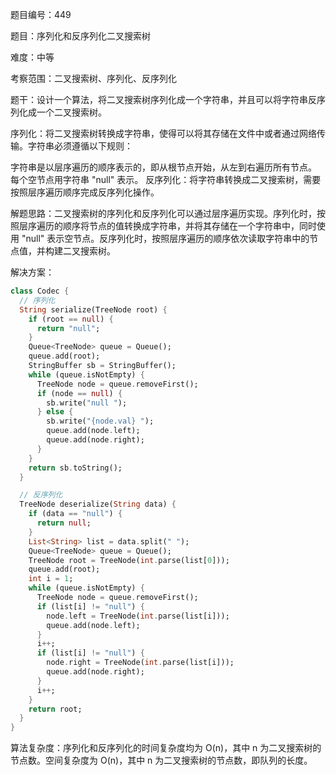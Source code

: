 题目编号：449

题目：序列化和反序列化二叉搜索树

难度：中等

考察范围：二叉搜索树、序列化、反序列化

题干：设计一个算法，将二叉搜索树序列化成一个字符串，并且可以将字符串反序列化成一个二叉搜索树。

序列化：将二叉搜索树转换成字符串，使得可以将其存储在文件中或者通过网络传输。字符串必须遵循以下规则：

字符串是以层序遍历的顺序表示的，即从根节点开始，从左到右遍历所有节点。
每个空节点用字符串 "null" 表示。
反序列化：将字符串转换成二叉搜索树，需要按照层序遍历顺序完成反序列化操作。

解题思路：二叉搜索树的序列化和反序列化可以通过层序遍历实现。序列化时，按照层序遍历的顺序将节点的值转换成字符串，并将其存储在一个字符串中，同时使用 "null" 表示空节点。反序列化时，按照层序遍历的顺序依次读取字符串中的节点值，并构建二叉搜索树。

解决方案：

```dart
class Codec {
  // 序列化
  String serialize(TreeNode root) {
    if (root == null) {
      return "null";
    }
    Queue<TreeNode> queue = Queue();
    queue.add(root);
    StringBuffer sb = StringBuffer();
    while (queue.isNotEmpty) {
      TreeNode node = queue.removeFirst();
      if (node == null) {
        sb.write("null ");
      } else {
        sb.write("{node.val} ");
        queue.add(node.left);
        queue.add(node.right);
      }
    }
    return sb.toString();
  }

  // 反序列化
  TreeNode deserialize(String data) {
    if (data == "null") {
      return null;
    }
    List<String> list = data.split(" ");
    Queue<TreeNode> queue = Queue();
    TreeNode root = TreeNode(int.parse(list[0]));
    queue.add(root);
    int i = 1;
    while (queue.isNotEmpty) {
      TreeNode node = queue.removeFirst();
      if (list[i] != "null") {
        node.left = TreeNode(int.parse(list[i]));
        queue.add(node.left);
      }
      i++;
      if (list[i] != "null") {
        node.right = TreeNode(int.parse(list[i]));
        queue.add(node.right);
      }
      i++;
    }
    return root;
  }
}
```

算法复杂度：序列化和反序列化的时间复杂度均为 O(n)，其中 n 为二叉搜索树的节点数。空间复杂度为 O(n)，其中 n 为二叉搜索树的节点数，即队列的长度。